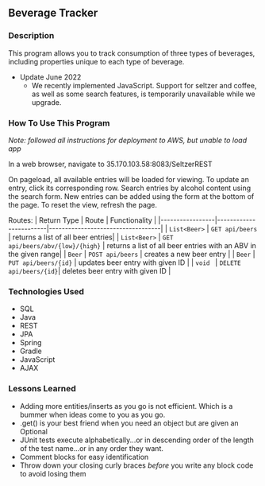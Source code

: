 ## Beverage Tracker

### Description
This program allows you to track consumption of three types of beverages, including properties unique to each type of beverage.
* Update June 2022
  * We recently implemented JavaScript. Support for seltzer and coffee, as well as some search features, is temporarily unavailable while we upgrade.

### How To Use This Program
<em>Note: followed all instructions for deployment to AWS, but unable to load app</em>

In a web browser, navigate to 35.170.103.58:8083/SeltzerREST

On pageload, all available entries will be loaded for viewing. To update an entry, click its corresponding row. Search entries by alcohol content using the search form. New entries can be added using the form at the bottom of the page. To reset the view, refresh the page.

Routes:
| Return Type     | Route                  | Functionality                     |
|-----------------|------------------------|-----------------------------------|
| `List<Beer>`      | `GET api/beers`        | returns a list of all beer entries|
| `List<Beer>`      | `GET api/beers/abv/{low}/{high}`        | returns a list of all beer entries with an ABV in the given range|
| `Beer`          | `POST api/beers`       | creates a new beer entry          |
| `Beer`          | `PUT api/beers/{id}`   | updates beer entry with given ID  |
| `void `        | `DELETE api/beers/{id}`| deletes beer entry with given ID  |
<!--| `List<Beer>`      | `GET api/beers/brewer/{pattern}`        | returns a list of all beer entries whose brewer matches the given pattern|
| `Beer`          | `GET api/beers/{id}`   | returns single beer entry with given ID|
| `List<Beer>`          | `GET api/beers/style/{pattern}`| returns a list of beer entries with styles that match the given pattern|-->

<!--| `List<Coffee>` | `GET api/coffees`      | returns a list of all coffee entries|
| `Coffee`        | `GET api/coffees/{id}` | returns a single coffee entry with the given ID|
| `List<Coffee>`        | `GET api/coffees/cream_sugar` | returns a list of all coffee entries that include cream and sugar|
| `List<Coffee>`        | `GET api/black` | returns a list of all coffee entries with no cream and no sugar|
| `List<Coffee>`        | `GET api/coffees/origin/{pattern}` | returns a list of all coffee entries with origins matching the given pattern|
| `Coffee`        | `POST api/coffees` | creates a new coffee entry|
| `Coffee`        | `PUT api/coffees/{id}` | updates coffee entry with given ID|
| `void`        | `DELETE api/coffees` | deletes coffee entry with given ID|
| `Coffee`        | `GET api/black` | returns a list of all coffee entries with no cream and no sugar|
| `List<Seltzer>`        | `GET api/seltzers` | returns a list of all seltzer entries|
| `Seltzer`        | `GET api/seltzers/{id}` | returns a single seltzer entry with the given ID|
| `Seltzer`        | `POST api/seltzers` | creates a new seltzer entry|
| `Seltzer`        | `PUT api/seltzers/{id}` | updates seltzer entry with given ID|
| `void`        | `DELETE api/seltzers/{id}` | deletes seltzer entry with given ID|-->


### Technologies Used
* SQL
* Java
* REST
* JPA
* Spring
* Gradle
* JavaScript
* AJAX

### Lessons Learned
* Adding more entities/inserts as you go is not efficient. Which is a bummer when ideas come to you as you go.
* .get() is your best friend when you need an object but are given an Optional
* JUnit tests execute alphabetically...or in descending order of the length of the test name...or in any order they want.
* Comment blocks for easy identification
* Throw down your closing curly braces <i>before</i> you write any block code to avoid losing them
